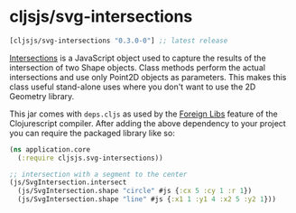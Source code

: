 # cljsjs/svg-intersections

[](dependency)
```clojure
[cljsjs/svg-intersections "0.3.0-0"] ;; latest release
```
[](/dependency)

[Intersections][reference] is a JavaScript object used to capture the results of the
intersection of two Shape objects. Class methods perform the actual
intersections and use only Point2D objects as parameters. This makes this class
useful stand-alone uses where you don't want to use the 2D Geometry library.

This jar comes with `deps.cljs` as used by the [Foreign Libs][flibs] feature
of the Clojurescript compiler. After adding the above dependency to your project
you can require the packaged library like so:

```clojure
(ns application.core
  (:require cljsjs.svg-intersections))

;; intersection with a segment to the center
(js/SvgIntersection.intersect
  (js/SvgIntersection.shape "circle" #js {:cx 5 :cy 1 :r 1})
  (js/SvgIntersection.shape "line" #js {:x1 1 :y1 4 :x2 5 :y2 1}))
```

[reference]: http://www.quazistax.com/testIntersection.html
[flibs]: https://github.com/clojure/clojurescript/wiki/Packaging-Foreign-Dependencies
